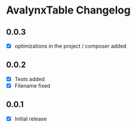 # AvalynxTable Changelog

## 0.0.3
- [x] optimizations in the project / composer added

## 0.0.2
- [x] Tests added
- [x] Filename fixed

## 0.0.1
- [x] Initial release
